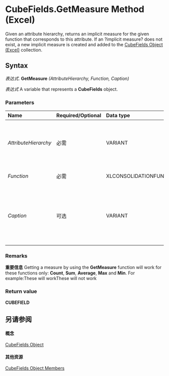 
# CubeFields.GetMeasure Method (Excel)

Given an attribute hierarchy, returns an implicit measure for the given function that corresponds to this attribute. If an ?implicit measure? does not exist, a new implicit measure is created and added to the [CubeFields Object (Excel)](cfb7b4f4-e9c3-45a3-daa4-fe4d3c52fb1f.md) collection.


## Syntax

 _表达式_. **GetMeasure** _(AttributeHierarchy,_ _Function,_ _Caption)_

 _表达式_ A variable that represents a **CubeFields** object.


### Parameters



|**Name**|**Required/Optional**|**Data type**|**Description**|
|:-----|:-----|:-----|:-----|
| _AttributeHierarchy_|必需|VARIANT|The unique cube field that is an attribute hierarchy (XlCubeFieldType = xlHierarchy and XlCubeFieldSubType = xlCubeAttribute).|
| _Function_|必需|XLCONSOLIDATIONFUNCTION|The function performed in the added data field.|
| _Caption_|可选|VARIANT|The label used in the PivotTable report to identify this measure. If the measure already exists, caption will overwrite the existing label of this measure.|

### Remarks


 **重要信息**  Getting a measure by using the  **GetMeasure** function will work for these functions only: **Count**,  **Sum**,  **Average**,  **Max** and **Min**. For example:These will workThese will not work


### Return value

 **CUBEFIELD**


## 另请参阅


#### 概念


[CubeFields Object](cfb7b4f4-e9c3-45a3-daa4-fe4d3c52fb1f.md)
#### 其他资源


[CubeFields Object Members](http://msdn.microsoft.com/library/92d974bf-4956-fd8e-60c7-d0edd3cee734%28Office.15%29.aspx)